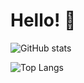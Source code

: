 # Hello! 👋

![GitHub stats](https://github-readme-stats.vercel.app/api?username=angelicagardner&theme=great-gatsby&show_icons=true&count_private=true)

![Top Langs](https://github-readme-stats.vercel.app/api/top-langs/?username=angelicagardner&layout=compact)
